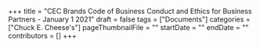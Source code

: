+++
title = "CEC Brands Code of Business Conduct and Ethics for Business Partners - January 1 2021"
draft = false
tags = ["Documents"]
categories = ["Chuck E. Cheese's"]
pageThumbnailFile = ""
startDate = ""
endDate = ""
contributors = []
+++
